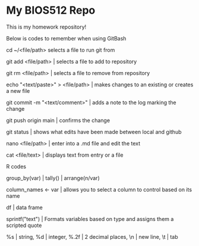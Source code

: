 # My BIOS512 Repo
This is my homework repository!  
  
Below is codes to remember when using GitBash
  
cd ~/<file/path> selects a file to run git from  
  
git add <file/path> | selects a file to add to repository  
  
git rm <file/path> | selects a file to remove from repository  
  
echo "<text/paste>" > <file/path> | makes changes to an existing or creates a new file  
  
git commit -m "<text/comment>" | adds a note to the log marking the change  
  
git push origin main | confirms the change  
  
git status | shows what edits have been made between local and github  
  
nano <file/path> | enter into a .md file and edit the text  
  
cat <file/text> | displays text from entry or a file  
  
  
  
R codes  
  
group_by(var) | tally() | arrange(n/var)
  
column_names <- var | allows you to select a column to control based on its name  
  
df | data frame  
  
sprintf("text") | Formats variables based on type and assigns them a scripted quote  
  
%s | string, %d | integer, %.2f | 2 decimal places, \n | new line, \t | tab  
  
